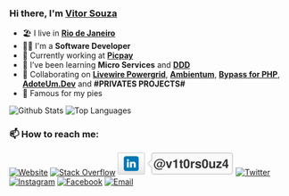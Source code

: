 <!-- markdownlint-disable MD041 -->
### Hi there, I'm [Vitor Souza](https://www.vsouza.rio.br)
<!-- markdownlint-enable MD041 -->

- 🏖 I live in [**Rio de Janeiro**](http://visit.rio/)
- 👨‍💼 I'm a **Software Developer** 
- 🏡 Currently working at [**Picpay**](https://www.picpay.com)
- 🌱 I’ve been learning **Micro Services** and [**DDD**](https://www.amazon.com.br/Domain-Driven-Design-Eric-Evans/dp/8550800651/)
- 👯 Collaborating on [**Livewire Powergrid**](https://github.com/Power-Components/livewire-powergrid), [**Ambientum**](https://github.com/ambientum/ambientum), [**Bypass for PHP**](https://github.com/ciareis/bypass), [**AdoteUm.Dev**](https://github.com/beerandcodeteam/adoteumdev) and **#PRIVATES PROJECTS#**
- 🥧 Famous for my pies

<!-- markdownlint-disable MD033 -->
<div>
    <img height="180em" src="https://github-readme-stats.vercel.app/api?username=vs0uz4&show_icons=true&include_all_commits=true&count_private=true" alt="Github Stats"/>
    <img height="180em" src="https://github-readme-stats.vercel.app/api/top-langs/?username=vs0uz4&layout=compact&langs_count=8" alt="Top Languages"/> 
</div>

<h3>📫 How to reach me:</h3>

<p align="left">
    <a href="https://www.vsouza.rio.br" target="_blank"><img alt="Website" src="https://img.shields.io/badge/Website-vsouza.rio.br-blue?label&style=social&logo=brave"></a>
    <a href="https://stackoverflow.com/users/4210975?tab=profile" target="_blank"><img alt="Stack Overflow" src="https://img.shields.io/badge/Stackoverflow-v1t0rs0uz4-blue?style=social&label&logo=stackoverflow"></a>
    <a href="https://www.linkedin.com/in/v1t0rs0uz4/" target="_blank"><img alt="LinkedIn" src="assets/images/linkedin_badge.svg"></a>
    <a href="https://twitter.com/V1t0rS0uz4" target="_blank"><img alt="Twitter" src="https://img.shields.io/badge/X-@V1t0rS0uz4-blue?label&style=social&logo=x"></a>
    <a href="https://www.instagram.com/v1t0rs0uz4/" target="_blank"><img alt="Instagram" src="https://img.shields.io/badge/Instagram-v1t0rs0uz4-rainbow?label&style=social&logo=instagram&logoColor=blue"></a>
    <a href="https://www.facebook.com/v1t0rs0uz4" target="_blank"><img alt="Facebook" src="https://img.shields.io/badge/Facebook-vtottaautora-blue?label&style=social&logo=facebook"></a>
    <a href="mailto:vitor.rodrigues@gmail.com"><img alt="Email" src="https://img.shields.io/badge/Email-vitor.rodrigues@gmail.com-blue?label&style=social&logo=gmail"></a>
</p>
<!-- markdownlint-enable MD033 -->
